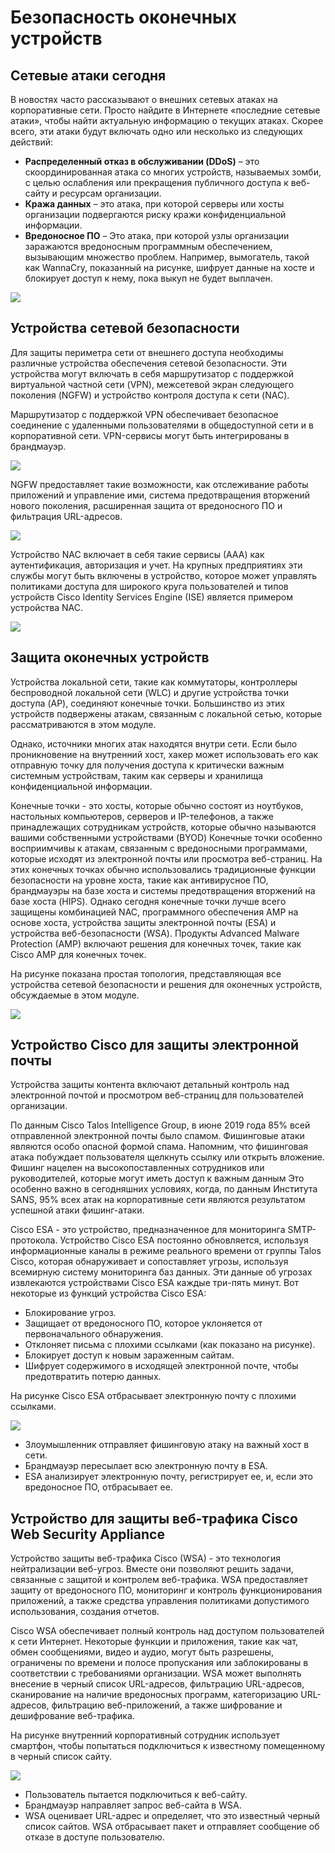 # Безопасность оконечных устройств

<!-- 10.1.1-->
## Сетевые атаки сегодня

В новостях часто рассказывают о внешних сетевых атаках на корпоративные сети. Просто найдите в Интернете «последние сетевые атаки», чтобы найти актуальную информацию о текущих атаках. Скорее всего, эти атаки будут включать одно или несколько из следующих действий:

- **Распределенный отказ в обслуживании (DDoS)** – это скоординированная атака со многих устройств, называемых зомби, с целью ослабления или прекращения публичного доступа к веб-сайту и ресурсам организации.
- **Кража данных** – это атака, при которой серверы или хосты организации подвергаются риску кражи конфиденциальной информации.
- **Вредоносное ПО** – Это атака, при которой узлы организации заражаются вредоносным программным обеспечением, вызывающим множество проблем. Например, вымогатель, такой как WannaCry, показанный на рисунке, шифрует данные на хосте и блокирует доступ к нему, пока выкуп не будет выплачен.

![](./assets/10.1.1.png)

<!-- 10.1.2-->
## Устройства сетевой безопасности

Для защиты периметра сети от внешнего доступа необходимы различные устройства обеспечения сетевой безопасности. Эти устройства могут включать в себя маршрутизатор с поддержкой виртуальной частной сети (VPN), межсетевой экран следующего поколения (NGFW) и устройство контроля доступа к сети (NAC).

Маршрутизатор с поддержкой VPN обеспечивает безопасное соединение с удаленными пользователями в общедоступной сети и в корпоративной сети. VPN-сервисы могут быть интегрированы в брандмауэр.

![](./assets/10.1.2-1.png)

NGFW предоставляет такие возможности, как отслеживание работы приложений и управление ими, система предотвращения вторжений нового поколения, расширенная защита от вредоносного ПО и фильтрация URL-адресов.

![](./assets/10.1.2-2.png)

Устройство NAC включает в себя такие сервисы (ААА) как аутентификация, авторизация и учет. На крупных предприятиях эти службы могут быть включены в устройство, которое может управлять политиками доступа для широкого круга пользователей и типов устройств Cisco Identity Services Engine (ISE) является примером устройства NAC.

![](./assets/10.1.2-3.png)

<!-- 10.1.3-->
## Защита оконечных устройств

Устройства локальной сети, такие как коммутаторы, контроллеры беспроводной локальной сети (WLC) и другие устройства точки доступа (AP), соединяют конечные точки. Большинство из этих устройств подвержены атакам, связанным с локальной сетью, которые рассматриваются в этом модуле.

Однако, источники многих атак находятся внутри сети. Если было проникновение на внутренний хост, хакер может использовать его как отправную точку для получения доступа к критически важным системным устройствам, таким как серверы и хранилища конфиденциальной информации.

Конечные точки - это хосты, которые обычно состоят из ноутбуков, настольных компьютеров, серверов и IP-телефонов, а также принадлежащих сотрудникам устройств, которые обычно называются вашими собственными устройствами (BYOD) Конечные точки особенно восприимчивы к атакам, связанным с вредоносными программами, которые исходят из электронной почты или просмотра веб-страниц. На этих конечных точках обычно использовались традиционные функции безопасности на уровне хоста, такие как антивирусное ПО, брандмауэры на базе хоста и системы предотвращения вторжений на базе хоста (HIPS). Однако сегодня конечные точки лучше всего защищены комбинацией NAC, программного обеспечения AMP на основе хоста, устройства защиты электронной почты (ESA) и устройства веб-безопасности (WSA). Продукты Advanced Malware Protection (AMP) включают решения для конечных точек, такие как Cisco AMP для конечных точек.

На рисунке показана простая топология, представляющая все устройства сетевой безопасности и решения для оконечных устройств, обсуждаемые в этом модуле.

![](./assets/10.1.3.png)

<!-- 10.1.4-->
## Устройство Cisco для защиты электронной почты

Устройства защиты контента включают детальный контроль над электронной почтой и просмотром веб-страниц для пользователей организации.

По данным Cisco Talos Intelligence Group, в июне 2019 года 85% всей отправленной электронной почты было спамом. Фишинговые атаки являются особо опасной формой спама. Напомним, что фишинговая атака побуждает пользователя щелкнуть ссылку или открыть вложение. Фишинг нацелен на высокопоставленных сотрудников или руководителей, которые могут иметь доступ к важным данным Это особенно важно в сегодняшних условиях, когда, по данным Института SANS, 95% всех атак на корпоративные сети являются результатом успешной атаки фишинг-атаки.

Cisco ESA - это устройство, предназначенное для мониторинга SMTP-протокола. Устройство Cisco ESA постоянно обновляется, используя информационные каналы в режиме реального времени от группы Talos Cisco, которая обнаруживает и сопоставляет угрозы, используя всемирную систему мониторинга баз данных. Эти данные об угрозах извлекаются устройствами Cisco ESA каждые три-пять минут. Вот некоторые из функций устройства Cisco ESA:

- Блокирование угроз.
- Защищает от вредоносного ПО, которое уклоняется от первоначального обнаружения.
- Отклоняет письма с плохими ссылками (как показано на рисунке).
- Блокирует доступ к новым зараженным сайтам.
- Шифрует содержимого в исходящей электронной почте, чтобы предотвратить потерю данных.

На рисунке Cisco ESA отбрасывает электронную почту с плохими ссылками.

![](./assets/10.1.4.png)

- Злоумышленник отправляет фишинговую атаку на важный хост в сети.
- Брандмауэр пересылает всю электронную почту в ESA.
- ESA анализирует электронную почту, регистрирует ее, и, если это вредоносное ПО, отбрасывает ее.

<!-- 10.1.5-->
## Устройство для защиты веб-трафика Cisco Web Security Appliance

Устройство защиты веб-трафика Cisco (WSA) - это технология нейтрализации веб-угроз. Вместе они позволяют решить задачи, связанные с защитой и контролем веб-трафика. WSA предоставляет защиту от вредоносного ПО, мониторинг и контроль функционирования приложений, а также средства управления политиками допустимого использования, создания отчетов.

Cisco WSA обеспечивает полный контроль над доступом пользователей к сети Интернет. Некоторые функции и приложения, такие как чат, обмен сообщениями, видео и аудио, могут быть разрешены, ограничены по времени и полосе пропускания или заблокированы в соответствии с требованиями организации. WSA может выполнять внесение в черный список URL-адресов, фильтрацию URL-адресов, сканирование на наличие вредоносных программ, категоризацию URL-адресов, фильтрацию веб-приложений, а также шифрование и дешифрование веб-трафика.

На рисунке внутренний корпоративный сотрудник использует смартфон, чтобы попытаться подключиться к известному помещенному в черный список сайту.

![](./assets/10.1.5.png)

- Пользователь пытается подключиться к веб-сайту.
- Брандмауэр направляет запрос веб-сайта в WSA.
- WSA оценивает URL-адрес и определяет, что это известный черный список сайтов. WSA отбрасывает пакет и отправляет сообщение об отказе в доступе пользователю.